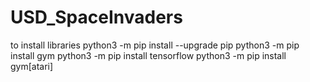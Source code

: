 # USD_SpaceInvaders

to install libraries
python3 -m pip install --upgrade pip
python3 -m pip install gym 
python3 -m pip install tensorflow 
python3 -m pip install gym[atari]
